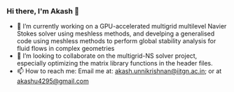 ### Hi there, I'm Akash 👋

- 🔭 I’m currently working on a GPU-accelerated multigrid multilevel Navier Stokes solver using meshless methods, and develping a generalised code using meshless methods to perform global stability analysis for fluid flows in complex geometries
- 👯 I’m looking to collaborate on the multigrid-NS solver project, especially optimizing the matrix library functions in the header files. 
- 📫 How to reach me: Email me at: akash.unnikrishnan@iitgn.ac.in; or at akashu4295@gmail.com
<!--
**akashu4295/akashu4295** is a ✨ _special_ ✨ repository because its `README.md` (this file) appears on your GitHub profile.

Here are some ideas to get you started:

- 🔭 I’m currently working on ...
- 🌱 I’m currently learning ...
- 👯 I’m looking to collaborate on ...
- 🤔 I’m looking for help with ...
- 💬 Ask me about ...
- 📫 How to reach me: ...
- 😄 Pronouns: ...
- ⚡ Fun fact: ...
-->
